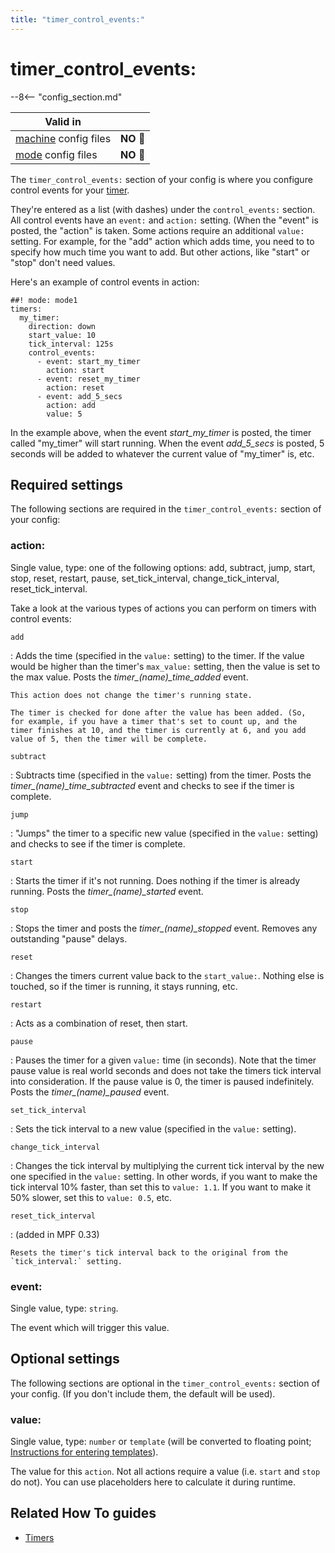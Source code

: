 ```yaml
---
title: "timer_control_events:"
---
```


# timer_control_events:


--8<-- "config_section.md"

| Valid in | |
|-----|:----:|
|[machine](instructions/machine_config.md) config files |**NO** :no_entry_sign:|
|[mode](instructions/mode_config.md) config files|**NO** :no_entry_sign:|

The `timer_control_events:` section of your config is where you
configure control events for your [timer](timers.md).

They're entered as a list (with dashes) under the `control_events:`
section. All control events have an `event:` and `action:` setting.
(When the "event" is posted, the "action" is taken. Some actions
require an additional `value:` setting. For example, for the "add"
action which adds time, you need to to specify how much time you want to
add. But other actions, like "start" or "stop" don't need values.

Here's an example of control events in action:

``` mpf-config
##! mode: mode1
timers:
  my_timer:
    direction: down
    start_value: 10
    tick_interval: 125s
    control_events:
      - event: start_my_timer
        action: start
      - event: reset_my_timer
        action: reset
      - event: add_5_secs
        action: add
        value: 5
```

In the example above, when the event *start_my_timer* is posted, the
timer called "my_timer" will start running. When the event
*add_5_secs* is posted, 5 seconds will be added to whatever the current
value of "my_timer" is, etc.

## Required settings

The following sections are required in the `timer_control_events:`
section of your config:

### action:

Single value, type: one of the following options: add, subtract, jump,
start, stop, reset, restart, pause, set_tick_interval,
change_tick_interval, reset_tick_interval.

Take a look at the various types of actions you can perform on timers
with control events:

`add`

:   Adds the time (specified in the `value:` setting) to the timer. If
    the value would be higher than the timer's `max_value:` setting,
    then the value is set to the max value. Posts the
    *timer_\(name\)_time_added* event.

    This action does not change the timer's running state.

    The timer is checked for done after the value has been added. (So,
    for example, if you have a timer that's set to count up, and the
    timer finishes at 10, and the timer is currently at 6, and you add
    value of 5, then the timer will be complete.

`subtract`

:   Subtracts time (specified in the `value:` setting) from the timer.
    Posts the *timer_\(name\)_time_subtracted* event and checks to see
    if the timer is complete.

`jump`

:   "Jumps" the timer to a specific new value (specified in the
    `value:` setting) and checks to see if the timer is complete.

`start`

:   Starts the timer if it's not running. Does nothing if the timer is
    already running. Posts the *timer_\(name\)_started* event.

`stop`

:   Stops the timer and posts the *timer_\(name\)_stopped* event.
    Removes any outstanding "pause" delays.

`reset`

:   Changes the timers current value back to the `start_value:`. Nothing
    else is touched, so if the timer is running, it stays running, etc.

`restart`

:   Acts as a combination of reset, then start.

`pause`

:   Pauses the timer for a given `value:` time (in seconds). Note that
    the timer pause value is real world seconds and does not take the
    timers tick interval into consideration. If the pause value is 0,
    the timer is paused indefinitely. Posts the
    *timer_\(name\)_paused* event.

`set_tick_interval`

:   Sets the tick interval to a new value (specified in the `value:`
    setting).

`change_tick_interval`

:   Changes the tick interval by multiplying the current tick interval
    by the new one specified in the `value:` setting. In other words, if
    you want to make the tick interval 10% faster, than set this to
    `value: 1.1`. If you want to make it 50% slower, set this to
    `value: 0.5`, etc.

`reset_tick_interval`

:   (added in MPF 0.33)

    Resets the timer's tick interval back to the original from the
    `tick_interval:` setting.

### event:

Single value, type: `string`.

The event which will trigger this value.

## Optional settings

The following sections are optional in the `timer_control_events:`
section of your config. (If you don't include them, the default will be
used).

### value:

Single value, type: `number` or `template` (will be converted to
floating point;
[Instructions for entering templates](instructions/dynamic_values.md)).

The value for this `action`. Not all actions require a value (i.e.
`start` and `stop` do not). You can use placeholders here to calculate
it during runtime.

## Related How To guides

* [Timers](../game_logic/timers.md)
